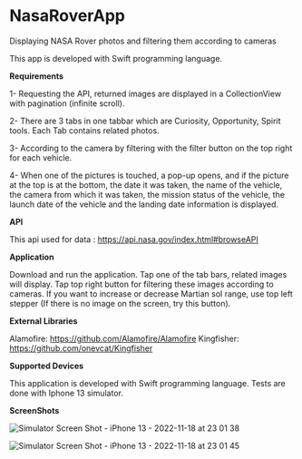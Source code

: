 # NasaRoverApp
Displaying NASA Rover photos and filtering them according to cameras


This app is developed with Swift programming language.

**Requirements**

1- Requesting the API, returned images are displayed in a CollectionView with pagination (infinite scroll).

2- There are 3 tabs in one tabbar which are Curiosity, Opportunity, Spirit tools. Each Tab contains related photos. 

3- According to the camera by filtering with the filter button on the top right for each vehicle.

4- When one of the pictures is touched, a pop-up opens, and if the picture at the top is at the bottom, the date it was taken, the name of the vehicle, the camera from which it was taken, the mission status of the vehicle, the launch date of the vehicle and the landing date information is displayed.

**API**

This api used for data : https://api.nasa.gov/index.html#browseAPI

**Application**

Download and run the application. Tap one of the tab bars, related images will display. Tap top right button for filtering these images according to cameras. If you want to increase or decrease Martian sol range, use top left stepper (If there is no image on the screen, try this button).

**External Libraries**

Alamofire: https://github.com/Alamofire/Alamofire
Kingfisher: https://github.com/onevcat/Kingfisher

**Supported Devices**

This application is developed with Swift programming language.
Tests are done with Iphone 13 simulator.

**ScreenShots**

![Simulator Screen Shot - iPhone 13 - 2022-11-18 at 23 01 38](https://user-images.githubusercontent.com/102912212/202792628-3e24ab84-cc80-4003-b11c-64e37662a163.png)

![Simulator Screen Shot - iPhone 13 - 2022-11-18 at 23 01 45](https://user-images.githubusercontent.com/102912212/202792655-ee3db621-4efe-4239-8b0b-1c34ee1aae53.png)

